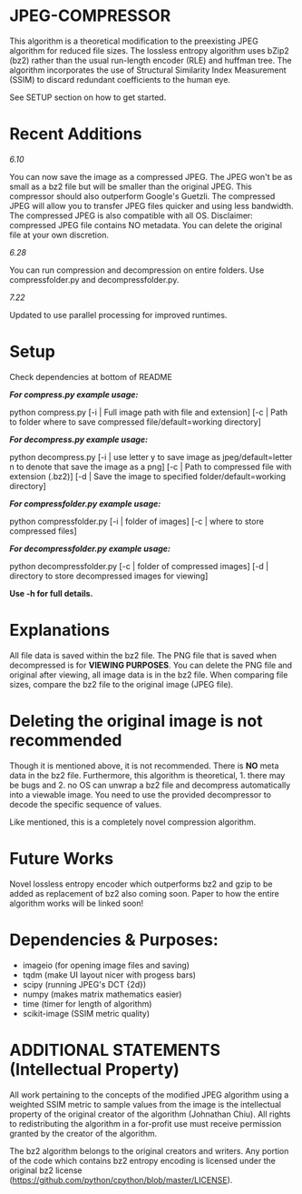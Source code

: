 # JPEG-COMPRESSOR

This algorithm is a theoretical modification to the preexisting JPEG algorithm for reduced file sizes. The lossless
entropy algorithm uses bZip2 (bz2) rather than the usual run-length encoder (RLE) and huffman tree. The algorithm incorporates the use of Structural Similarity Index Measurement (SSIM) to discard redundant coefficients to the human eye.

See SETUP section on how to get started.

# Recent Additions

*6.10*

You can now save the image as a compressed JPEG. The JPEG won't be as small as a bz2 file but will be smaller
than the original JPEG. This compressor should also outperform Google's Guetzli. The compressed JPEG will allow you to
transfer JPEG files quicker and using less bandwidth. The compressed JPEG is also compatible with all OS. Disclaimer:
compressed JPEG file contains NO metadata. You can delete the original file at your own discretion.

*6.28*

You can run compression and decompression on entire folders. Use compressfolder.py and decompressfolder.py.

*7.22*

Updated to use parallel processing for improved runtimes.

# Setup

Check dependencies at bottom of README

__*For compress.py example usage:*__

python compress.py [-i | Full image path with file and extension] [-c | Path to folder where to save compressed file/default=working directory]
 
__*For decompress.py example usage:*__

python decompress.py [-i | use letter y to save image as jpeg/default=letter n to denote that save the image as a png] [-c | Path to compressed file with extension (.bz2)] [-d | Save the image to specified folder/default=working directory]

__*For compressfolder.py example usage:*__

python compressfolder.py [-i | folder of images] [-c | where to store compressed files]

__*For decompressfolder.py example usage:*__

python decompressfolder.py [-c | folder of compressed images] [-d | directory to store decompressed images for viewing]

__Use -h for full details.__

# Explanations

All file data is saved within the bz2 file. The PNG file that is saved when decompressed is for __VIEWING PURPOSES__.
You can delete the PNG file and original after viewing, all image data is in the bz2 file.
When comparing file sizes, compare the bz2 file to the original image (JPEG file).

# Deleting the original image is not recommended

Though it is mentioned above, it is not recommended. There is __NO__ meta data in the bz2 file.
Furthermore, this algorithm is theoretical, 1. there may
be bugs and 2. no OS can unwrap a bz2 file and decompress automatically into a viewable image. You need to use the provided decompressor to decode the specific sequence of values.

Like mentioned, this is a completely novel compression algorithm.

# Future Works

Novel lossless entropy encoder which outperforms bz2 and gzip to be added as replacement of bz2 also coming soon.
Paper to how the entire algorithm works will be linked soon!

# Dependencies & Purposes:
 - imageio (for opening image files and saving)
 - tqdm (make UI layout nicer with progess bars)
 - scipy (running JPEG's DCT {2d})
 - numpy (makes matrix mathematics easier)
 - time (timer for length of algorithm)
 - scikit-image (SSIM metric quality)

# ADDITIONAL STATEMENTS (Intellectual Property)
   
All work pertaining to the concepts of the modified JPEG algorithm using a weighted SSIM metric to sample values 
from the image is the intellectual property of the original creator of the algorithm (Johnathan Chiu). All rights to
redistributing the algorithm in a for-profit use must receive permission granted by the creator of the algorithm. 
   
The bz2 algorithm belongs to the original creators and writers. Any portion of the code which contains bz2 entropy 
encoding is licensed under the original bz2 license (https://github.com/python/cpython/blob/master/LICENSE).
